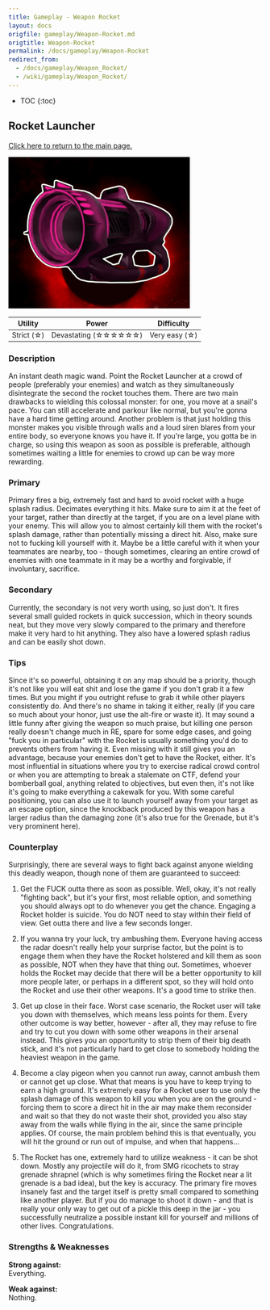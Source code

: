 ```yaml
---
title: Gameplay - Weapon Rocket
layout: docs
origfile: gameplay/Weapon-Rocket.md
origtitle: Weapon-Rocket
permalink: /docs/gameplay/Weapon-Rocket
redirect_from:
  - /docs/gameplay/Weapon_Rocket/
  - /wiki/gameplay/Weapon_Rocket/
---
```

* TOC
{:toc}
## Rocket Launcher

[Click here to return to the main page.](Weapons-Guide)

<img src="../images/weapons/weaponsguide/rocket.png" height="300px"/>

| Utility | Power | Difficulty |
|-------------|-------------------------|----------------|
| Strict (☆) | Devastating (☆☆☆☆☆☆) | Very easy (☆) |

### Description

An instant death magic wand. Point the Rocket Launcher at a crowd of people (preferably your enemies) and watch as they simultaneously disintegrate the second the rocket touches them. There are two main drawbacks to wielding this colossal monster: for one, you move at a snail's pace. You can still accelerate and parkour like normal, but you're gonna have a hard time getting around. Another problem is that just holding this monster makes you visible through walls and a loud siren blares from your entire body, so everyone knows you have it. If you're large, you gotta be in charge, so using this weapon as soon as possible is preferable, although sometimes waiting a little for enemies to crowd up can be way more rewarding.

### Primary

Primary fires a big, extremely fast and hard to avoid rocket with a huge splash radius. Decimates everything it hits. Make sure to aim it at the feet of your target, rather than directly at the target, if you are on a level plane with your enemy. This will allow you to almost certainly kill them with the rocket's splash damage, rather than potentially missing a direct hit. Also, make sure not to fucking kill yourself with it. Maybe be a little careful with it when your teammates are nearby, too - though sometimes, clearing an entire crowd of enemies with one teammate in it may be a worthy and forgivable, if involuntary, sacrifice.

### Secondary

Currently, the secondary is not very worth using, so just don't. It fires several small guided rockets in quick succession, which in theory sounds neat, but they move very slowly compared to the primary and therefore make it very hard to hit anything. They also have a lowered splash radius and can be easily shot down.

### Tips

Since it's so powerful, obtaining it on any map should be a priority, though it's not like you will eat shit and lose the game if you don't grab it a few times. But you might if you outright refuse to grab it while other players consistently do. And there's no shame in taking it either, really (if you care so much about your honor, just use the alt-fire or waste it). It may sound a little funny after giving the weapon so much praise, but killing one person really doesn't change much in RE, spare for some edge cases, and going "fuck you in particular" with the Rocket is usually something you'd do to prevents others from having it. Even missing with it still gives you an advantage, because your enemies don't get to have the Rocket, either. It's most influential in situations where you try to exercise radical crowd control or when you are attempting to break a stalemate on CTF, defend your bomberball goal, anything related to objectives, but even then, it's not like it's going to make everything a cakewalk for you. With some careful positioning, you can also use it to launch yourself away from your target as an escape option, since the knockback produced by this weapon has a larger radius than the damaging zone (it's also true for the Grenade, but it's very prominent here).

### Counterplay

Surprisingly, there are several ways to fight back against anyone wielding this deadly weapon, though none of them are guaranteed to succeed:

1. Get the FUCK outta there as soon as possible. Well, okay, it's not really "fighting back", but it's your first, most reliable option, and something you should always opt to do whenever you get the chance. Engaging a Rocket holder is suicide. You do NOT need to stay within their field of view. Get outta there and live a few seconds longer.

2. If you wanna try your luck, try ambushing them. Everyone having access the radar doesn't really help your surprise factor, but the point is to engage them when they have the Rocket holstered and kill them as soon as possible, NOT when they have that thing out. Sometimes, whoever holds the Rocket may decide that there will be a better opportunity to kill more people later, or perhaps in a different spot, so they will hold onto the Rocket and use their other weapons. It's a good time to strike then.

3. Get up close in their face. Worst case scenario, the Rocket user will take you down with themselves, which means less points for them. Every other outcome is way better, however - after all, they may refuse to fire and try to cut you down with some other weapons in their arsenal instead. This gives you an opportunity to strip them of their big death stick, and it's not particularly hard to get close to somebody holding the heaviest weapon in the game.

4. Become a clay pigeon when you cannot run away, cannot ambush them or cannot get up close. What that means is you have to keep trying to earn a high ground. It's extremely easy for a Rocket user to use only the splash damage of this weapon to kill you when you are on the ground - forcing them to score a direct hit in the air may make them reconsider and wait so that they do not waste their shot, provided you also stay away from the walls while flying in the air, since the same principle applies. Of course, the main problem behind this is that eventually, you will hit the ground or run out of impulse, and when that happens...

5. The Rocket has one, extremely hard to utilize weakness - it can be shot down. Mostly any projectile will do it, from SMG ricochets to stray grenade shrapnel (which is why sometimes firing the Rocket near a lit grenade is a bad idea), but the key is accuracy. The primary fire moves insanely fast and the target itself is pretty small compared to something like another player. But if you do manage to shoot it down - and that is really your only way to get out of a pickle this deep in the jar - you successfully neutralize a possible instant kill for yourself and millions of other lives. Congratulations.

### Strengths & Weaknesses

**Strong against:** <br/>Everything.

**Weak against:** <br/>Nothing.

